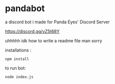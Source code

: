 # pandabot

a discord bot i made for Panda Eyes' Discord Server

https://discord.gg/vZ5t68Y

uhhhhh idk how to write a readme file man sorry

installations :

`npm install`

to run bot:

`node index.js`
